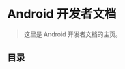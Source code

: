 
# Android 开发者文档

> 这里是 Android 开发者文档的主页。

## 目录

<!-- * [开始](start.md)
* [环境搭建](setup.md)
* [项目结构](project-structure.md)
* [Android 应用开发](app-development.md)
* [Android 系统](system.md)
* [Android 多媒体](media.md)
* [Android 多线程](thread.md)
* [Android 性能优化](performance.md)
* [Android 应用安全](security.md) -->